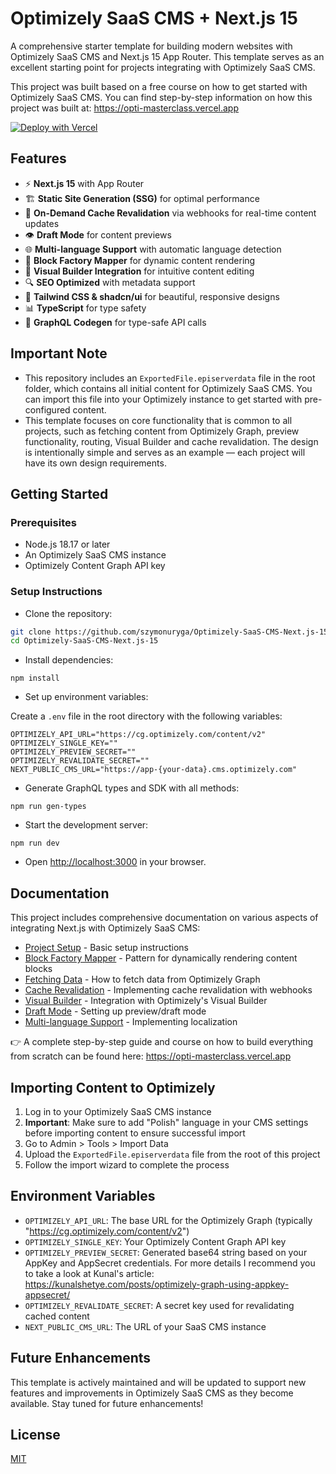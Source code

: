 # Optimizely SaaS CMS + Next.js 15

A comprehensive starter template for building modern websites with Optimizely SaaS CMS and Next.js 15 App Router. This template serves as an excellent starting point for projects integrating with Optimizely SaaS CMS.

This project was built based on a free course on how to get started with Optimizely SaaS CMS. You can find step-by-step information on how this project was built at: https://opti-masterclass.vercel.app

[![Deploy with Vercel](https://vercel.com/button)](https://vercel.com/new/clone?repository-url=https%3A%2F%2Fgithub.com%2Fszymonuryga%2FOptimizely-SaaS-CMS-Next.js-15&env=OPTIMIZELY_API_URL,OPTIMIZELY_SINGLE_KEY,OPTIMIZELY_PREVIEW_SECRET,OPTIMIZELY_REVALIDATE_SECRET,NEXT_PUBLIC_CMS_URL)

## Features

- ⚡ **Next.js 15** with App Router
- 🏗️ **Static Site Generation (SSG)** for optimal performance
- 🔄 **On-Demand Cache Revalidation** via webhooks for real-time content updates
- 👁️ **Draft Mode** for content previews
- 🌐 **Multi-language Support** with automatic language detection
- 🧩 **Block Factory Mapper** for dynamic content rendering
- 🎨 **Visual Builder Integration** for intuitive content editing
- 🔍 **SEO Optimized** with metadata support
- 💅 **Tailwind CSS & shadcn/ui** for beautiful, responsive designs
- 📊 **TypeScript** for type safety
- 📝 **GraphQL Codegen** for type-safe API calls

## Important Note

- This repository includes an `ExportedFile.episerverdata` file in the root folder, which contains all initial content for Optimizely SaaS CMS. You can import this file into your Optimizely instance to get started with pre-configured content.
- This template focuses on core functionality that is common to all projects, such as fetching content from Optimizely Graph, preview functionality, routing, Visual Builder and cache revalidation. The design is intentionally simple and serves as an example — each project will have its own design requirements.

## Getting Started

### Prerequisites

- Node.js 18.17 or later
- An Optimizely SaaS CMS instance
- Optimizely Content Graph API key

### Setup Instructions

- Clone the repository:

```bash
git clone https://github.com/szymonuryga/Optimizely-SaaS-CMS-Next.js-15.git
cd Optimizely-SaaS-CMS-Next.js-15
```

- Install dependencies:

```shellscript
npm install
```

- Set up environment variables:

Create a `.env` file in the root directory with the following variables:

```plaintext
OPTIMIZELY_API_URL="https://cg.optimizely.com/content/v2"
OPTIMIZELY_SINGLE_KEY=""
OPTIMIZELY_PREVIEW_SECRET=""
OPTIMIZELY_REVALIDATE_SECRET=""
NEXT_PUBLIC_CMS_URL="https://app-{your-data}.cms.optimizely.com"
```

- Generate GraphQL types and SDK with all methods:

```shellscript
npm run gen-types
```

- Start the development server:

```shellscript
npm run dev
```

- Open [http://localhost:3000](http://localhost:3000) in your browser.

## Documentation

This project includes comprehensive documentation on various aspects of integrating Next.js with Optimizely SaaS CMS:

- [Project Setup](https://github.com/szymonuryga/Optimizely-SaaS-CMS-Next.js-15/blob/main/docs/project-setup.md) - Basic setup instructions
- [Block Factory Mapper](https://github.com/szymonuryga/Optimizely-SaaS-CMS-Next.js-15/blob/main/docs/block-factory-mapper.md) - Pattern for dynamically rendering content blocks
- [Fetching Data](https://github.com/szymonuryga/Optimizely-SaaS-CMS-Next.js-15/blob/main/docs/fetch-data.md) - How to fetch data from Optimizely Graph
- [Cache Revalidation](https://github.com/szymonuryga/Optimizely-SaaS-CMS-Next.js-15/blob/main/docs/cache-revalidation.md) - Implementing cache revalidation with webhooks
- [Visual Builder](https://github.com/szymonuryga/Optimizely-SaaS-CMS-Next.js-15/blob/main/docs/visual-builder.md) - Integration with Optimizely's Visual Builder
- [Draft Mode](https://github.com/szymonuryga/Optimizely-SaaS-CMS-Next.js-15/blob/main/docs/draft-mode.md) - Setting up preview/draft mode
- [Multi-language Support](https://github.com/szymonuryga/Optimizely-SaaS-CMS-Next.js-15/blob/main/docs/multi-language.md) - Implementing localization

👉 A complete step-by-step guide and course on how to build everything from scratch can be found here: https://opti-masterclass.vercel.app

## Importing Content to Optimizely

1. Log in to your Optimizely SaaS CMS instance
2. **Important**: Make sure to add "Polish" language in your CMS settings before importing content to ensure successful import
3. Go to Admin > Tools > Import Data
4. Upload the `ExportedFile.episerverdata` file from the root of this project
5. Follow the import wizard to complete the process

## Environment Variables

- `OPTIMIZELY_API_URL`: The base URL for the Optimizely Graph (typically "https://cg.optimizely.com/content/v2")
- `OPTIMIZELY_SINGLE_KEY`: Your Optimizely Content Graph API key
- `OPTIMIZELY_PREVIEW_SECRET`: Generated base64 string based on your AppKey and AppSecret credentials. For more details I recommend you to take a look at Kunal's article: https://kunalshetye.com/posts/optimizely-graph-using-appkey-appsecret/
- `OPTIMIZELY_REVALIDATE_SECRET`: A secret key used for revalidating cached content
- `NEXT_PUBLIC_CMS_URL`: The URL of your SaaS CMS instance

## Future Enhancements

This template is actively maintained and will be updated to support new features and improvements in Optimizely SaaS CMS as they become available. Stay tuned for future enhancements!

## License

[MIT](LICENSE)
